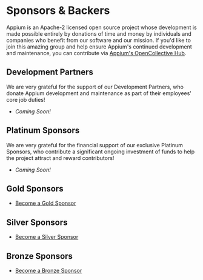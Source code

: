 # Sponsors & Backers

Appium is an Apache-2 licensed open source project whose development is made possible entirely by
donations of time and money by individuals and companies who benefit from our software and our
mission. If you'd like to join this amazing group and help ensure Appium's continued development
and maintenance, you can contribute via [Appium's OpenCollective
Hub](https://opencollective.com/appium).

## Development Partners

We are very grateful for the support of our Development Partners, who donate Appium development and
maintenance as part of their employees' core job duties!

* *Coming Soon!*

## Platinum Sponsors

We are very grateful for the financial support of our exclusive Platinum Sponsors, who contribute
a significant ongoing investment of funds to help the project attract and reward contributors!

* *Coming Soon!*

## Gold Sponsors

* [Become a Gold Sponsor](https://opencollective.com/appium/contribute/gold-sponsor-72877/checkout?interval=month&amount=500&contributeAs=me)

## Silver Sponsors

 * [Become a Silver Sponsor](https://opencollective.com/appium/contribute/silver-sponsor-72876/checkout?interval=month&amount=250&contributeAs=me)

## Bronze Sponsors

* [Become a Bronze Sponsor](https://opencollective.com/appium/contribute/sponsors-70690/checkout?interval=month&amount=100&contributeAs=me)
